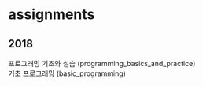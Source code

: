 # assignments
## 2018
프로그래밍 기초와 실습 (programming_basics_and_practice)  
기초 프로그래밍 (basic_programming) 

